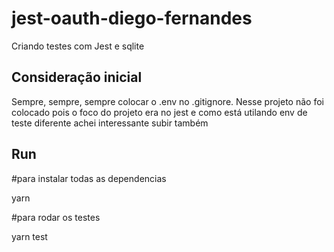 # jest-oauth-diego-fernandes
Criando testes com Jest e sqlite

## Consideração inicial
Sempre, sempre, sempre colocar o .env no .gitignore. Nesse projeto não foi colocado pois o foco do projeto era no jest e como está utilando env de teste diferente achei interessante subir também

## Run
#para instalar todas as dependencias

yarn

#para rodar os testes 

yarn test
